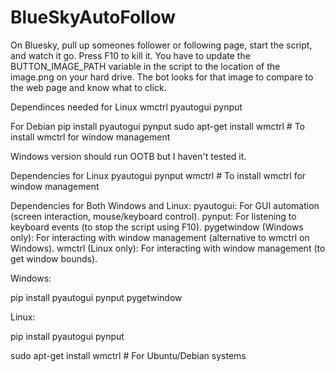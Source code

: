 # BlueSkyAutoFollow
On Bluesky, pull up someones follower or following page, start the script, and watch it go. Press F10 to kill it. 
You have to update the BUTTON_IMAGE_PATH variable in the script to the location of the image.png on your hard drive. The bot looks for that image to compare to the web page and know what to click. 

Dependinces needed for Linux
wmctrl pyautogui pynput

For Debian
pip install pyautogui pynput
sudo apt-get install wmctrl  # To install wmctrl for window management

Windows version should run OOTB but I haven't tested it.


Dependencies for Linux
pyautogui pynput wmctrl  # To install wmctrl for window management

Dependencies for Both Windows and Linux:
pyautogui: For GUI automation (screen interaction, mouse/keyboard control).
pynput: For listening to keyboard events (to stop the script using F10).
pygetwindow (Windows only): For interacting with window management (alternative to wmctrl on Windows).
wmctrl (Linux only): For interacting with window management (to get window bounds).

Windows:

pip install pyautogui pynput pygetwindow

Linux:

pip install pyautogui pynput

sudo apt-get install wmctrl  # For Ubuntu/Debian systems
